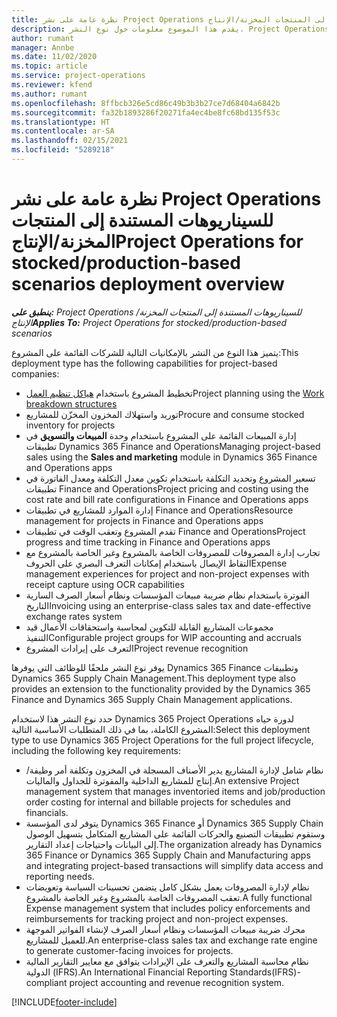 ```yaml
---
title: نظرة عامة على نشر Project Operations للسيناريوهات المستندة إلى المنتجات المخزنة/الإنتاج‬
description: يقدم هذا الموضوع معلومات حول نوع النشر، Project Operations للسيناريوهات المستندة إلى المنتجات المخزنة/الإنتاج‬‬.
author: rumant
manager: Annbe
ms.date: 11/02/2020
ms.topic: article
ms.service: project-operations
ms.reviewer: kfend
ms.author: rumant
ms.openlocfilehash: 8ffbcb326e5cd86c49b3b3b27ce7d68404a6842b
ms.sourcegitcommit: fa32b1893286f20271fa4ec4be8fc68bd135f53c
ms.translationtype: HT
ms.contentlocale: ar-SA
ms.lasthandoff: 02/15/2021
ms.locfileid: "5289218"
---
```

# <a name="project-operations-for-stockedproduction-based-scenarios-deployment-overview"></a><span data-ttu-id="de4d7-103">نظرة عامة على نشر Project Operations للسيناريوهات المستندة إلى المنتجات المخزنة/الإنتاج‬</span><span class="sxs-lookup"><span data-stu-id="de4d7-103">Project Operations for stocked/production-based scenarios deployment overview</span></span>

<span data-ttu-id="de4d7-104">_**ينطبق على:** Project Operations للسيناريوهات المستندة إلى المنتجات المخزنة/الإنتاج_</span><span class="sxs-lookup"><span data-stu-id="de4d7-104">_**Applies To:** Project Operations for stocked/production-based scenarios_</span></span>


<span data-ttu-id="de4d7-105">يتميز هذا النوع من النشر بالإمكانيات التالية للشركات القائمة على المشروع:</span><span class="sxs-lookup"><span data-stu-id="de4d7-105">This deployment type has the following capabilities for project-based companies:</span></span>

- <span data-ttu-id="de4d7-106">تخطيط المشروع باستخدام [هياكل تنظيم العمل](work-breakdown-structures.md)</span><span class="sxs-lookup"><span data-stu-id="de4d7-106">Project planning using the [Work breakdown structures](work-breakdown-structures.md)</span></span>
- <span data-ttu-id="de4d7-107">توريد واستهلاك المخزون المخزّن للمشاريع</span><span class="sxs-lookup"><span data-stu-id="de4d7-107">Procure and consume stocked inventory for projects</span></span>
- <span data-ttu-id="de4d7-108">إدارة المبيعات القائمة على المشروع باستخدام وحدة **المبيعات والتسويق** في تطبيقات Dynamics 365 Finance and Operations</span><span class="sxs-lookup"><span data-stu-id="de4d7-108">Managing project-based sales using the **Sales and marketing** module in Dynamics 365 Finance and Operations apps</span></span>
- <span data-ttu-id="de4d7-109">تسعير المشروع وتحديد التكلفة باستخدام تكوين معدل التكلفة ومعدل الفاتورة في تطبيقات Finance and Operations</span><span class="sxs-lookup"><span data-stu-id="de4d7-109">Project pricing and costing using the cost rate and bill rate configurations in Finance and Operations apps</span></span>
- <span data-ttu-id="de4d7-110">إدارة الموارد للمشاريع في تطبيقات Finance and Operations</span><span class="sxs-lookup"><span data-stu-id="de4d7-110">Resource management for projects in Finance and Operations apps</span></span>
- <span data-ttu-id="de4d7-111">تقدم المشروع وتعقب الوقت في تطبيقات Finance and Operations</span><span class="sxs-lookup"><span data-stu-id="de4d7-111">Project progress and time tracking in Finance and Operations apps</span></span>
- <span data-ttu-id="de4d7-112">تجارب إدارة المصروفات للمصروفات الخاصة بالمشروع وغير الخاصة بالمشروع مع التقاط الإيصال باستخدام إمكانات التعرف البصري على الحروف‬</span><span class="sxs-lookup"><span data-stu-id="de4d7-112">Expense management experiences for project and non-project expenses with receipt capture using OCR capabilities</span></span>
- <span data-ttu-id="de4d7-113">الفوترة باستخدام نظام ضريبة مبيعات المؤسسات ونظام أسعار الصرف السارية التاريخ</span><span class="sxs-lookup"><span data-stu-id="de4d7-113">Invoicing using an enterprise-class sales tax and date-effective exchange rates system</span></span>
- <span data-ttu-id="de4d7-114">مجموعات المشاريع القابلة للتكوين لمحاسبة واستحقاقات الأعمال قيد التنفيذ</span><span class="sxs-lookup"><span data-stu-id="de4d7-114">Configurable project groups for WIP accounting and accruals</span></span>
- <span data-ttu-id="de4d7-115">التعرف على إيرادات المشروع</span><span class="sxs-lookup"><span data-stu-id="de4d7-115">Project revenue recognition</span></span>

<span data-ttu-id="de4d7-116">يوفر نوع النشر ملحقًا للوظائف التي يوفرها Dynamics 365 Finance وتطبيقات Dynamics 365 Supply Chain Management.</span><span class="sxs-lookup"><span data-stu-id="de4d7-116">This deployment type also provides an extension to the functionality provided by the Dynamics 365 Finance and Dynamics 365 Supply Chain Management applications.</span></span>

<span data-ttu-id="de4d7-117">حدد نوع النشر هذا لاستخدام Dynamics 365 Project Operations لدورة حياه المشروع الكاملة، بما في ذلك المتطلبات الأساسية التالية:</span><span class="sxs-lookup"><span data-stu-id="de4d7-117">Select this deployment type to use Dynamics 365 Project Operations for the full project lifecycle, including the following key requirements:</span></span>

- <span data-ttu-id="de4d7-118">نظام شامل لإدارة المشاريع يدير الأصناف المسجلة في المخزون وتكلفة أمر وظيفة/إنتاج للمشاريع الداخلية والمفوترة للجداول والماليات.</span><span class="sxs-lookup"><span data-stu-id="de4d7-118">An extensive Project management system that manages inventoried items and job/production order costing for internal and billable projects for schedules and financials.</span></span>
- <span data-ttu-id="de4d7-119">يتوفر لدى المؤسسة Dynamics 365 Finance أو Dynamics 365 Supply Chain وستقوم تطبيقات التصنيع والحركات القائمة على المشاريع المتكامل بتسهيل الوصول إلى البيانات واحتياجات إعداد التقارير.</span><span class="sxs-lookup"><span data-stu-id="de4d7-119">The organization already has Dynamics 365 Finance or Dynamics 365 Supply Chain and Manufacturing apps and integrating project-based transactions will simplify data access and reporting needs.</span></span>
- <span data-ttu-id="de4d7-120">نظام لإدارة المصروفات يعمل بشكل كامل يتضمن تحسينات السياسة وتعويضات تعقب المصروفات الخاصة بالمشروع وغير الخاصة بالمشروع.</span><span class="sxs-lookup"><span data-stu-id="de4d7-120">A fully functional Expense management system that includes policy enforcements and reimbursements for tracking project and non-project expenses.</span></span>
- <span data-ttu-id="de4d7-121">محرك ضريبة مبيعات المؤسسات ونظام أسعار الصرف لإنشاء الفواتير الموجهة للعميل للمشاريع.</span><span class="sxs-lookup"><span data-stu-id="de4d7-121">An enterprise-class sales tax and exchange rate engine to generate customer-facing invoices for projects.</span></span>
- <span data-ttu-id="de4d7-122">نظام محاسبة المشاريع والتعرف على الإيرادات يتوافق مع معايير التقارير المالية الدولية (IFRS).</span><span class="sxs-lookup"><span data-stu-id="de4d7-122">An International Financial Reporting Standards(IFRS)-compliant project accounting and revenue recognition system.</span></span>



[!INCLUDE[footer-include](../includes/footer-banner.md)]